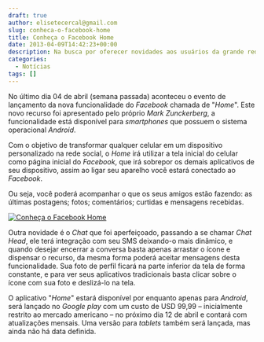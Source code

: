 ```yaml
---
draft: true
author: elisetecercal@gmail.com
slug: conheca-o-facebook-home
title: Conheça o Facebook Home
date: 2013-04-09T14:42:23+00:00
description: Na busca por oferecer novidades aos usuários da grande rede social, Facebook lança recurso para transformar o foco dos celulares em pessoas, não em apps.
categories:
  - Notícias
tags: []
---
```


No último dia 04 de abril (semana passada) aconteceu o evento de lançamento da nova funcionalidade do _Facebook_ chamada de "_Home_". Este novo recurso foi apresentado pelo próprio _Mark Zunckerberg_, a funcionalidade está disponível para _smartphones_ que possuem o sistema operacional _Android_.

Com o objetivo de transformar qualquer celular em um dispositivo personalizado na rede social, o _Home_ irá utilizar a tela inicial do celular como página inicial do _Facebook_, que irá sobrepor os demais aplicativos de seu dispositivo, assim ao ligar seu aparelho você estará conectado ao _Facebook_.

Ou seja, você poderá acompanhar o que os seus amigos estão fazendo: as últimas postagens; fotos; comentários; curtidas e mensagens recebidas.

[![Conheça o Facebook Home](http://sistemas.cekurte.com/wp-content/uploads/2013/04/F2-300x168.jpg "Conheça o Facebook Home")](http://sistemas.cekurte.com/wp-content/uploads/2013/04/F2.jpg)

Outra novidade é o _Chat_ que foi aperfeiçoado, passando a se chamar _Chat Head_, ele terá integração com seu SMS deixando-o mais dinâmico, e quando desejar encerrar a conversa basta apenas arrastar o ícone e dispensar o recurso, da mesma forma poderá aceitar mensagens desta funcionalidade.
Sua foto de perfil ficará na parte inferior da tela de forma constante, e para ver seus aplicativos tradicionais basta clicar sobre o ícone com sua foto e deslizá-lo na tela.

O aplicativo "_Home_" estará disponível por enquanto apenas para _Android_, será lançado no _Google play_ com um custo de USD 99,99 – inicialmente restrito ao mercado americano – no próximo dia 12 de abril e contará com atualizações mensais. Uma versão para _tablets_ também será lançada, mas ainda não há data definida.

